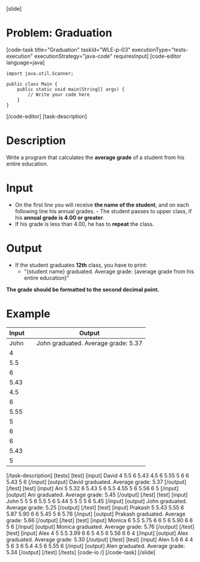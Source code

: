 [slide]
# Problem: Graduation
[code-task title="Graduation" taskId="WLE-p-03" executionType="tests-execution" executionStrategy="java-code" requiresInput]
[code-editor language=java]
```
import java.util.Scanner;

public class Main {
    public static void main(String[] args) {
        // Write your code here
    }
}
```
[/code-editor]
[task-description]
# Description

Write a program that calculates the **average grade** of a student from his entire education. 

# Input
- On the first line you will receive **the name of the student**, and on each following line his annual grades. - The student passes to upper class, if his **annual grade is 4.00 or greater**. 
- If his grade is less than 4.00, he has to **repeat** the class.

# Output
- If the student graduates **12th** class, you have to print:
    - "\{student name\} graduated. Average grade: \{average grade from his entire education\}"

**The grade should be formatted to the second decimal point.**

# Example

| **Input** | | **Output** |
| --- | --- | --- | 
| John | | John graduated. Average grade: 5.37 | 
| 4 | | |
| 5.5 | | | 
| 6 | | | 
| 5.43 | | |
| 4.5 | | | 
| 6 | | | 
| 5.55 | | | 
| 5 | | | 
| 6 | | | 
| 6 | | | 
| 5.43 | | |
| 5 | | |
[/task-description]
[tests]
[test]
[input]
David
4
5.5
6
5.43
4.5
6
5.55
5
6
6
5.43
5
6
[/input]
[output]
David graduated. Average grade: 5.37
[/output]
[/test]
[test]
[input]
Ani
5
5.32
6
5.43
5
6
5.5
4.55
5
6
5.56
6
5
[/input]
[output]
Ani graduated. Average grade: 5.45
[/output]
[/test]
[test]
[input]
John
5
5
5
6
5.5
5
6
5.44
5
5
5
5
6
5.45
[/input]
[output]
John graduated. Average grade: 5.25
[/output]
[/test]
[test]
[input]
Prakash
5
5.43
5.55
6
5.87
5.90
6
6
5.45
5
6
5.76
[/input]
[output]
Prakash graduated. Average grade: 5.66
[/output]
[/test]
[test]
[input]
Monica
6
5.5
5.75
6
6
5
6
5.90
6
6
5
6
[/input]
[output]
Monica graduated. Average grade: 5.76
[/output]
[/test]
[test]
[input]
Alex
4
5
5.5
3.99
6
6
5
4.5
6
5.56
6
6
4
[/input]
[output]
Alex graduated. Average grade: 5.30
[/output]
[/test]
[test]
[input]
Alen
5.6
6
4
4
5
6
3
6
5.4
4.5
6
5.55
6
[/input]
[output]
Alen graduated. Average grade: 5.34
[/output]
[/test]
[/tests]
[code-io /]
[/code-task]
[/slide]